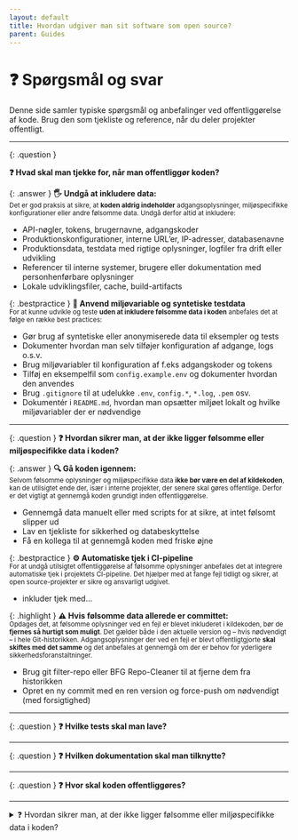 ```yaml
---
layout: default
title: Hvordan udgiver man sit software som open source?
parent: Guides
---
```


# ❓ Spørgsmål og svar

Denne side samler typiske spørgsmål og anbefalinger ved offentliggørelse af kode. Brug den som tjekliste og reference, når du deler projekter offentligt.

---

{: .question }

**❓ Hvad skal man tjekke for, når man offentliggør koden?**
<br>


{: .answer }
**🖐️ Undgå at inkludere data:**<br>
<small>
Det er god praksis at sikre, at **koden aldrig indeholder** adgangsoplysninger, miljøspecifikke konfigurationer eller andre følsomme data. Undgå derfor altid at inkludere:
</small>

- API-nøgler, tokens, brugernavne, adgangskoder  
- Produktionskonfigurationer, interne URL’er, IP-adresser, databasenavne  
- Produktionsdata, testdata med rigtige oplysninger, logfiler fra drift eller udvikling  
- Referencer til interne systemer, brugere eller dokumentation med personhenførbare oplysninger  
- Lokale udviklingsfiler, cache, build-artifacts  

{: .bestpractice }
**🤖 Anvend miljøvariable og syntetiske testdata**<br>
<small>
For at kunne udvikle og teste **uden at inkludere følsomme data i koden** anbefales det at følge en række best practices:
</small>

- Gør brug af syntetiske eller anonymiserede data til eksempler og tests  
- Dokumenter hvordan man selv tilføjer konfiguration af adgange, logs o.s.v.  
- Brug miljøvariabler til konfiguration af f.eks adgangskoder og tokens
- Tilføj en eksempelfil som `config.example.env` og dokumenter hvordan den anvendes  
- Brug `.gitignore` til at udelukke `.env`, `config.*`, `*.log`, `.pem` osv.  
- Dokumentér i `README.md`, hvordan man opsætter miljøet lokalt og hvilke miljøvariabler der er nødvendige  

---

{: .question }
**❓ Hvordan sikrer man, at der ikke ligger følsomme eller miljøspecifikke data i koden?**

{: .answer }
**🔍 Gå koden igennem:**<br>
<small>Selvom følsomme oplysninger og miljøspecifikke data **ikke bør være en del af kildekoden**, kan de utilsigtet ende der, især i interne projekter, der senere skal gøres offentlige. Derfor er det vigtigt at gennemgå koden grundigt inden offentliggørelse.
</small>

- Gennemgå data manuelt eller med scripts for at sikre, at intet følsomt slipper ud
- Lav en tjekliste for sikkerhed og databeskyttelse
- Få en kollega til at gennemgå koden med friske øjne


{: .bestpractice } 
**⚙️ Automatiske tjek i CI-pipeline**<br>
<small>
For at undgå utilsigtet offentliggørelse af følsomme oplysninger anbefales det at integrere automatiske tjek i projektets CI-pipeline. Det hjælper med at fange fejl tidligt og sikrer, at open source-projekter er sikre og ansvarligt udgivet.
</small>
- inkluder tjek med...


{: .highlight }
**⚠️ Hvis følsomme data allerede er committet:**<br>
<small>
Opdages det, at følsomme oplysninger ved en fejl er blevet inkluderet i kildekoden, bør de **fjernes så hurtigt som muligt**. Det gælder både i den aktuelle version og – hvis nødvendigt – i hele Git-historikken. Adgangsoplysninger der ved en fejl er blevt offentligtgjorte **skal skiftes med det samme** og det anbefales at gennemgå om der er behov for yderligere sikkerhedsforanstaltninger.
</small>

- Brug git filter-repo eller BFG Repo-Cleaner til at fjerne dem fra historikken
- Opret en ny commit med en ren version og force-push om nødvendigt (med forsigtighed)

---

{: .question }
**❓ Hvilke tests skal man lave?**

----

{: .question }
**❓ Hvilken dokumentation skal man tilknytte?**

---

{: .question }
**❓ Hvor skal koden offentliggøres?**

---



<details>
<summary>❓ Hvordan sikrer man, at der ikke ligger følsomme eller miljøspecifikke data i koden?</summary>

{: .answer }
**🔍 Gå koden igennem**

Selvom følsomme oplysninger og miljøspecifikke data **ikke bør være en del af kildekoden**, kan de utilsigtet ende der, især i interne projekter, der senere skal gøres offentlige. Derfor er det vigtigt at gennemgå koden grundigt inden offentliggørelse.

- Gennemgå data manuelt eller med scripts for at sikre, at intet følsomt slipper ud  
- Brug automatiske værktøjer som GitLeaks, TruffleHog eller detect-secrets

{: .bestpractice }
**⚙️ Automatiske tjek i CI-pipeline**

For at undgå utilsigtet offentliggørelse af følsomme oplysninger anbefales det at integrere automatiske tjek i projektets CI-pipeline. Det hjælper med at fange fejl tidligt og sikrer, at open source-projekter er sikre og ansvarligt udgivet.

Eksempler på værktøjer:

- **GitLeaks**: Scanner for hardcodede secrets som API-nøgler og tokens  
- **TruffleHog**: Finder credentials i hele Git-historikken  
- **pre-commit hooks**: Kører tjek lokalt før kode pushes til repoet  

</details>
